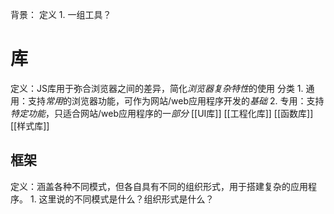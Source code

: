 背景：
定义
	1. 一组工具？
# 库
定义：JS库用于弥合浏览器之间的差异，简化*浏览器复杂特性*的使用
分类
	1. 通用：支持*常用*的浏览器功能，可作为网站/web应用程序开发的*基础*
	2. 专用：支持*特定功能*，只适合网站/web应用程序的一*部分*
[[UI库]]
[[工程化库]]
[[函数库]]
[[样式库]]
## 框架
定义：涵盖各种不同模式，但各自具有不同的组织形式，用于搭建复杂的应用程序。
	1. 这里说的不同模式是什么？组织形式是什么？